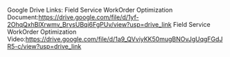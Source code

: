 Google Drive Links:
Field Service WorkOrder Optimization Document:https://drive.google.com/file/d/1yf-2OhqQxhBlXrwmv_BrysUBqi6FgPUv/view?usp=drive_link
Field Service WorkOrder Optimization Video:https://drive.google.com/file/d/1a9_QVviyKK50mugBNOvJgUqgFGdJR5-c/view?usp=drive_link
